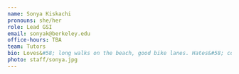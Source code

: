 ```yaml
---
name: Sonya Kiskachi
pronouns: she/her
role: Lead GSI
email: sonyak@berkeley.edu
office-hours: TBA
team: Tutors
bio: Loves&#58; long walks on the beach, good bike lanes. Hates&#58; cold weather, the intersection of Shattuck and University.
photo: staff/sonya.jpg
---
```

